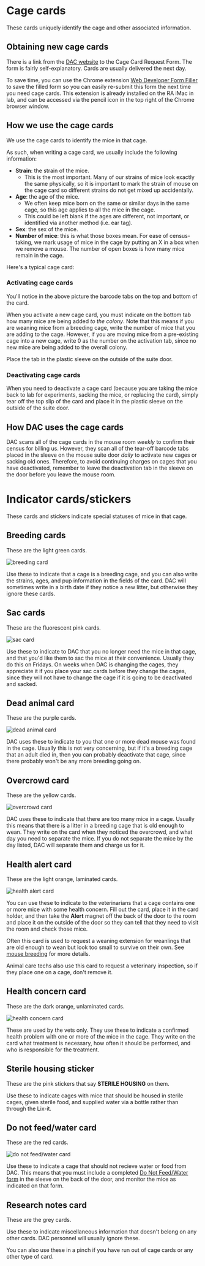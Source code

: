 <!-- TITLE: Cage Cards -->

# Cage cards
These cards uniquely identify the cage and other associated information.

## Obtaining new cage cards
There is a link from the [DAC website](https://www.vanderbilt.edu/acup/dac/) to the Cage Card Request Form. The form is fairly self-explanatory. Cards are usually delivered the next day.

To save time, you can use the Chrome extension [Web Developer Form Filler](https://chrome.google.com/webstore/detail/web-developer-form-filler/gbagmkohmhcjgbepncmehejaljoclpil?hl=en) to save the filled form so you can easily re-submit this form the next time you need cage cards. This extension is already installed on the RA iMac in lab, and can be accessed via the pencil icon in the top right of the Chrome browser window.

## How we use the cage cards
We use the cage cards to identify the mice in that cage. 

As such, when writing a cage card, we usually include the following information:
* **Strain**: the strain of the mice.
  * This is the most important. Many of our strains of mice look exactly the same physically, so it is important to mark the strain of mouse on the cage card so different strains do not get mixed up accidentally.
* **Age**: the age of the mice.
  * We often keep mice born on the same or similar days in the same cage, so this age applies to all the mice in the cage.
  * This could be left blank if the ages are different, not important, or identified via another method (i.e. ear tag).
* **Sex**: the sex of the mice.
* **Number of mice**: this is what those boxes mean. For ease of census-taking, we mark usage of mice in the cage by putting an X in a box when we remove a mouse. The number of open boxes is how many mice remain in the cage.

Here's a typical cage card:


### Activating cage cards
You'll notice in the above picture the barcode tabs on the top and bottom of the card. 

When you activate a new cage card, you must indicate on the bottom tab how many mice are being added *to the colony*.  Note that this means if you are weaning mice from a breeding cage, write the number of mice that you are adding to the cage. However, if you are moving mice from a pre-existing cage into a new cage, write 0 as the number on the activation tab, since no new mice are being added to the overall colony.

Place the tab in the plastic sleeve on the outside of the suite door.

### Deactivating cage cards
When you need to deactivate a cage card (because you are taking the mice back to lab for experiments, sacking the mice, or replacing the card), simply tear off the top slip of the card and place it in the plastic sleeve on the outside of the suite door.

## How DAC uses the cage cards
DAC scans all of the cage cards in the mouse room *weekly* to confirm their census for billing us. However, they scan all of the tear-off barcode tabs placed in the sleeve on the mouse suite door *daily* to activate new cages or sacking old ones. Therefore, to avoid continuing charges on cages that you have deactivated, remember to leave the deactivation tab in the sleeve on the door before you leave the mouse room.

# Indicator cards/stickers
These cards and stickers indicate special statuses of mice in that cage.

## Breeding cards
These are the light green cards. 

![breeding card](/uploads/cage-cards/cage-cards-00003.jpg "breeding card")

Use these to indicate that a cage is a breeding cage, and you can also write the strains, ages, and pup information in the fields of the card. DAC will sometimes write in a birth date if they notice a new litter, but otherwise they ignore these cards.

## Sac cards
These are the fluorescent pink cards.

![sac card](/uploads/cage-cards/cage-cards-00002.jpg "sac card")

Use these to indicate to DAC that you no longer need the mice in that cage, and that you'd like them to sac the mice at their convenience. Usually they do this on Fridays. On weeks when DAC is changing the cages, they appreciate it if you place your sac cards before they change the cages, since they will not have to change the cage if it is going to be deactivated and sacked.

## Dead animal card
These are the purple cards.

![dead animal card](/uploads/cage-cards/cage-cards-00001.jpg "dead animal card")

DAC uses these to indicate to you that one or more dead mouse was found in the cage. Usually this is not very concerning, but if it's a breeding cage that an adult died in, then you can probably deactivate that cage, since there probably won't be any more breeding going on.

## Overcrowd card
These are the yellow cards.

![overcrowd card](/uploads/cage-cards/cage-cards-00006.jpg "overcrowd card")

DAC uses these to indicate that there are too many mice in a cage. Usually this means that there is a litter in a breeding cage that is old enough to wean. They write on the card when they noticed the overcrowd, and what day you need to separate the mice. If you do not separate the mice by the day listed, DAC will separate them and charge us for it.

## Health alert card
These are the light orange, laminated cards.

![health alert card](/uploads/cage-cards/cage-cards-00005.jpg "health alert card")

You can use these to indicate to the veterinarians that a cage contains one or more mice with some health concern. Fill out the card, place it in the card holder, and then take the **Alert** magnet off the back of the door to the room and place it on the outside of the door so they can tell that they need to visit the room and check those mice.

Often this card is used to request a weaning extension for weanlings that are old enough to wean but look too small to survive on their own. See [mouse breeding](/mouses/mouse-breeding) for more details.

Animal care techs also use this card to request a veterinary inspection, so if they place one on a cage, don't remove it.

## Health concern card
These are the dark orange, unlaminated cards.

![health concern card](/uploads/cage-cards/cage-cards-00004.jpg "health concern card")

These are used by the vets only. They use these to indicate a confirmed health problem with one or more of the mice in the cage. They write on the card what treatment is necessary, how often it should be performed, and who is responsible for the treatment.

## Sterile housing sticker
These are the pink stickers that say **STERILE HOUSING** on them.

Use these to indicate cages with mice that should be housed in sterile cages, given sterile food, and supplied water via a bottle rather than through the Lix-it.

## Do not feed/water card
These are the red cards.

![do not feed/water card](/uploads/cage-cards/cage-cards-00007.jpg "do not feed/water card")

Use these to indicate a cage that should not recieve water or food from DAC. This means that you must include a completed [Do Not Feed/Water form](https://www.vanderbilt.edu/acup/dac/forms/) in the sleeve on the back of the door, and monitor the mice as indicated on that form.

## Research notes card
These are the grey cards.

Use these to indicate miscellaneous information that doesn't belong on any other cards. DAC personnel will usually ignore these.

You can also use these in a pinch if you have run out of cage cards or any other type of card.